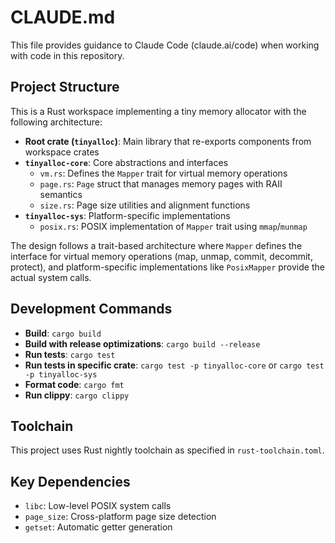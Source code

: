 # CLAUDE.md

This file provides guidance to Claude Code (claude.ai/code) when working with code in this repository.

## Project Structure

This is a Rust workspace implementing a tiny memory allocator with the following architecture:

- **Root crate (`tinyalloc`)**: Main library that re-exports components from workspace crates
- **`tinyalloc-core`**: Core abstractions and interfaces
  - `vm.rs`: Defines the `Mapper` trait for virtual memory operations
  - `page.rs`: `Page` struct that manages memory pages with RAII semantics
  - `size.rs`: Page size utilities and alignment functions
- **`tinyalloc-sys`**: Platform-specific implementations
  - `posix.rs`: POSIX implementation of `Mapper` trait using `mmap`/`munmap`

The design follows a trait-based architecture where `Mapper` defines the interface for virtual memory operations (map, unmap, commit, decommit, protect), and platform-specific implementations like `PosixMapper` provide the actual system calls.

## Development Commands

- **Build**: `cargo build`
- **Build with release optimizations**: `cargo build --release`
- **Run tests**: `cargo test`
- **Run tests in specific crate**: `cargo test -p tinyalloc-core` or `cargo test -p tinyalloc-sys`
- **Format code**: `cargo fmt`
- **Run clippy**: `cargo clippy`

## Toolchain

This project uses Rust nightly toolchain as specified in `rust-toolchain.toml`.

## Key Dependencies

- `libc`: Low-level POSIX system calls
- `page_size`: Cross-platform page size detection
- `getset`: Automatic getter generation